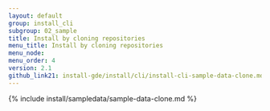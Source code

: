 ```yaml
---
layout: default
group: install_cli 
subgroup: 02_sample
title: Install by cloning repositories
menu_title: Install by cloning repositories
menu_node: 
menu_order: 4
version: 2.1
github_link21: install-gde/install/cli/install-cli-sample-data-clone.md
---
```


{% include install/sampledata/sample-data-clone.md %}
